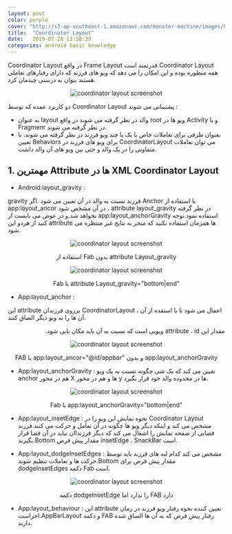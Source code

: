 ```yaml
---
layout: post
color: purple
cover: "http://s3-ap-southeast-1.amazonaws.com/monster-machine/images/horssghonr-1436272011-Midas.jpg"
title:  "Coordinator Layout"
date:   2019-07-28 13:50:39
categories: android basic knowledge
---
```

Coordinator Layout در واقع Frame Layout قدرتمند است.Coordinator Layout همه منظوره بوده و این امکان را می دهد که ویو های فرزند که دارای رفتارهای تعاملی هستند بتوان به درستی چیدمان کرد.

<div align="center">
 <p><img src="../assets/images/coord1.png" alt="coordinator layout screenshot" /></p>
</div>

دو کاربرد عمده که توسط Coordinator Layout پشتیبانی می شوند :
-	به عنوان layout والد در نظر گرفته می شوند در واقع root ویو ها در Activity و یا Fragmenr در نظر گرفته می شوند. 
-	بعنوان ظرفی برای تعاملات خاص با یک یا چند ویو فرزند در نظر گرفته می شوند.
با تعیین Behaviors برای ویو های فرزند در CoordinatorLayout می توان تعاملات متفاوتی را در یک والد و حتی بین ویو های آن والد داشت. 



<h2>
1. مهمترین Attribute ها در XML Coordinator Layout
</h2>

-	Android:layout_gravity :

gravity فرزند نسبت به والد در آن تعیین می شود .اگر Anchor با استفاده از app:layout_ancor در آن مشخص شود ، attribute layout_gravity در نظر گرفته نخواهد شد.و در عوض می بایست از app:layout_anchorGravity استفاده نمود.توجه کنید از هردو این attribute ها همزمان استفاده نکنید که منجر به نتایج غیر منتظره می شود.

<div align="center">
 <p><img src="../assets/images/coord2.png" alt="coordinator layout screenshot" /></p>
 استفاده از Fab بدون attribute Layout_gravity
</div>


<div align="center">
 <p><img src="../assets/images/coord3.png" alt="coordinator layout screenshot" /></p>
 Fab با attribute Layout_gravity="bottom|end"
</div>

-	App:layout_anchor : 

این attribute برروی فرزندان CoordinatorLayout اعمال می شود تا با استفده از آن ، آن ها را به ویو دیگر الصاق کنند.
<div dir="rtl">
 مقدار این attribute ، id ویویی است که نسبت به آن باید مکان یابی شود. 
</div>

<div align="center">
 <p><img src="../assets/images/coord4.png" alt="coordinator layout screenshot" /></p>
 FAB با  app:layout_ancor="@id/appbar"  و بدون app:layout_anchorGravity
</div>

-	App:layout_anchorGravity : تعیین می کند که یک شی چگونه نسبت به یک ویو anchor هم در محور X ها و هم در محور y ها در محدوده والد خود قرار بگیرد.

<div align="center">
 <p><img src="../assets/images/coord5.png" alt="coordinator layout screenshot" /></p>
 Fab با app:layout_anchorGravity="bottom|end"
</div>

-	App:layout_insetEdge : نحوه نمایش این ویو را در Coordinator Layout مشخص می کند و اینکه دیگر ویو ها چگونه در آن تعامل و حرکت می کنند.فرزند فضایی از صفحه نمایش را اشغال می کند که دیگر فرزنداان نباید در آن فضا قرار بگیرند.Bottom مقدار پیش فرض insetEdge ، SnackBar است.

-	App:layout_dodgeInsetEdges : مشخص می کند کدام لبه های فرزند باید توسط حرکت ها و تعاملات تنظیم شوند.Bottom مقدار پیش فرض برای dodgeInsetEdges دکمه Fab است.

<div align="center">
 <p><img src="../assets/images/coord6.png" alt="coordinator layout screenshot" /></p>
 دکمه dodgeInsetEdge را ندارد اما FAB دارد
</div>

-	App:layout_behaviour : این attribute تعیین کننده نحوه رفتار ویو فرزند در زمان اجراست.AppBarLayout و دکمه FAB رفتار پیش فرض که به آن ها الصاق شده دارند.





